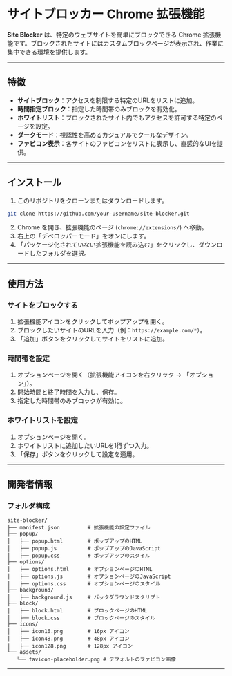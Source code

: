# サイトブロッカー Chrome 拡張機能

**Site Blocker** は、特定のウェブサイトを簡単にブロックできる Chrome 拡張機能です。ブロックされたサイトにはカスタムブロックページが表示され、作業に集中できる環境を提供します。

---

## 特徴

- **サイトブロック**：アクセスを制限する特定のURLをリストに追加。
- **時間指定ブロック**：指定した時間帯のみブロックを有効化。
- **ホワイトリスト**：ブロックされたサイト内でもアクセスを許可する特定のページを設定。
- **ダークモード**：視認性を高めるカジュアルでクールなデザイン。
- **ファビコン表示**：各サイトのファビコンをリストに表示し、直感的なUIを提供。

---

## インストール

1. このリポジトリをクローンまたはダウンロードします。

  ```bash
  git clone https://github.com/your-username/site-blocker.git
  ```

2. Chrome を開き、拡張機能のページ (`chrome://extensions/`) へ移動。
3. 右上の「デベロッパーモード」をオンにします。
4. 「パッケージ化されていない拡張機能を読み込む」をクリックし、ダウンロードしたフォルダを選択。

---

## 使用方法

### サイトをブロックする

1. 拡張機能アイコンをクリックしてポップアップを開く。
2. ブロックしたいサイトのURLを入力（例：`https://example.com/*`）。
3. 「追加」ボタンをクリックしてサイトをリストに追加。

### 時間帯を設定

1. オプションページを開く（拡張機能アイコンを右クリック → 「オプション」）。
2. 開始時間と終了時間を入力し、保存。
3. 指定した時間帯のみブロックが有効に。

### ホワイトリストを設定

1. オプションページを開く。
2. ホワイトリストに追加したいURLを1行ずつ入力。
3. 「保存」ボタンをクリックして設定を適用。

---

## 開発者情報

### フォルダ構成

```
site-blocker/
├── manifest.json         # 拡張機能の設定ファイル
├── popup/
│   ├── popup.html        # ポップアップのHTML
│   ├── popup.js          # ポップアップのJavaScript
│   ├── popup.css         # ポップアップのスタイル
├── options/
│   ├── options.html      # オプションページのHTML
│   ├── options.js        # オプションページのJavaScript
│   ├── options.css       # オプションページのスタイル
├── background/
│   ├── background.js     # バックグラウンドスクリプト
├── block/
│   ├── block.html        # ブロックページのHTML
│   ├── block.css         # ブロックページのスタイル
├── icons/
│   ├── icon16.png        # 16px アイコン
│   ├── icon48.png        # 48px アイコン
│   ├── icon128.png       # 128px アイコン
└── assets/
   └── favicon-placeholder.png # デフォルトのファビコン画像
```

---
